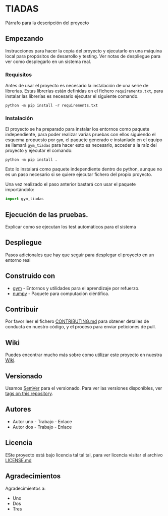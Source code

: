 # TIADAS

Párrafo para la descripción del proyecto

## Empezando

Instrucciones para hacer la copia del proyecto y ejecutarlo en una máquina local para propósitos de desarrollo y testing.
Ver notas de despliegue para ver como desplegarlo en un sistema real.

### Requisitos

Antes de usar el proyecto es necesario la instalación de una serie de librerías. Estas librerías están definidas en el
fichero `requirements.txt`, para instalar las librerías es necesario ejecutar el siguiente comando.

```text
python -m pip install -r requirements.txt
```

### Instalación

El proyecto se ha preparado para instalar los entornos como paquete independiente, para poder realizar varias pruebas
con ellos siguiendo el esquema propuesto por `gym`, el paquete generado e instanlado en el equipo se llamará `gym_tiadas`
para hacer esto es necesario, acceder a la raíz del proyecto y ejecutar el comando:

```text
python -m pip install .
```

Esto lo instalará como paquete independiente dentro de python, aunque no es un paso necesario si se quiere ejecutar
fichero del propio proyecto.

Una vez realizado el paso anterior bastará con usar el paquete importándolo:

```python
import gym_tiadas
```

## Ejecución de las pruebas.
Explicar como se ejecutan los test automáticos para el sistema

## Despliegue

Pasos adicionales que hay que seguir para desplegar el proyecto en un entorno real

## Construido con
* [gym](https://gym.openai.com/) - Entornos y utilidades para el aprendizaje por refuerzo.
* [numpy](https://www.numpy.org/) - Paquete para computación ciéntifica.

## Contribuir
Por favor leer el fichero [CONTRIBUTING.md](contributing.md) para obtener detalles de conducta en nuestro código, y el proceso para
enviar peticiones de pull.

## Wiki
Puedes encontrar mucho más sobre como utilizar este proyecto en nuestra [Wiki](docs/index.md).

## Versionado

Usamos [SemVer](http://semver.org/) para el versionado. Para ver las versiones disponibles, ver 
[tags on this repository](https://github.com/your/project/tags).

## Autores
* Autor uno - Trabajo - Enlace
* Autor dos - Trabajo - Enlace

## Licencia
ESte proyecto está bajo licencia tal tal tal, para ver licencia visitar el archivo [LICENSE.md](LICENSE.md)

## Agradecimientos
Agradecimientos a:
* Uno
* Dos
* Tres